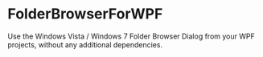 # FolderBrowserForWPF
Use the Windows Vista / Windows 7 Folder Browser Dialog from your WPF projects, without any additional dependencies.
